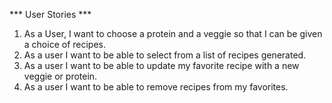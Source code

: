 *** User Stories ***
1. As a User, I want to choose a protein and a veggie so that I can be given a choice of recipes.
2. As a user I want to be able to select from a list of recipes generated.
3. As a user I want to be able to update my favorite recipe with a new veggie or protein.
4. As a user I want to be able to remove recipes from my favorites.